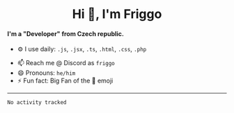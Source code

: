 <!--
**MrFriggo/MrFriggo** is a ✨ _special_ ✨ repository because its `README.md` (this file) appears on your GitHub profile.

Here are some ideas to get you started:

- 🔭 I’m currently working on ...
- 🌱 I’m currently learning ...
- 👯 I’m looking to collaborate on ...
- 🤔 I’m looking for help with ...
- 💬 Ask me about ...
- 📫 How to reach me: ...
- 😄 Pronouns: ...
- ⚡ Fun fact: ...
-->

<h1 align="center">Hi 👋, I'm Friggo</h1>

#### I'm a "Developer" from Czech republic.
- ⚙️ I use daily: `.js`, `.jsx`, `.ts`, `.html`, `.css`, `.php`
<!--- 🌱 I’m currently working on `BeastBlock.cz`.-->
- 📫 Reach me @ Discord as `friggo`
- 😄 Pronouns: `he/him`
- ⚡ Fun fact: Big Fan of the 🌙 emoji

-------

<!--START_SECTION:waka-->

```text
No activity tracked
```

<!--END_SECTION:waka-->
